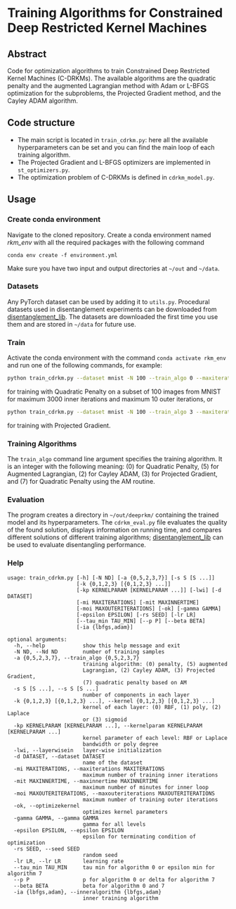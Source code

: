 # Training Algorithms for Constrained Deep Restricted Kernel Machines

## Abstract

Code for optimization algorithms to train Constrained Deep Restricted Kernel Machines (C-DRKMs). The available algorithms are the quadratic penalty and the augmented Lagrangian method with Adam or L-BFGS optimization for the subproblems, the Projected Gradient method, and the Cayley ADAM algorithm.

## Code structure

- The main script is located in `train_cdrkm.py`: here all the available hyperparameters can be set and you can find the main loop of each training algorithm.
- The Projected Gradient and L-BFGS optimizers are implemented in `st_optimizers.py`.
- The optimization problem of C-DRKMs is defined in `cdrkm_model.py`.

## Usage
### Create conda environment
Navigate to the cloned repository. Create a conda environment named *rkm_env* with all the required packages with the following command

```
conda env create -f environment.yml
```

Make sure you have two input and output directories at `~/out` and `~/data`.

### Datasets

Any PyTorch dataset can be used by adding it to `utils.py`. Procedural datasets used in disentanglement experiments can be downloaded from [disentanglement_lib](https://github.com/google-research/disentanglement_lib). The datasets are downloaded the first time you use them and are stored in `~/data` for future use.

### Train

Activate the conda environment with the command `conda activate rkm_env` and run one of the following commands, for example:
```bash
python train_cdrkm.py --dataset mnist -N 100 --train_algo 0 --maxiterations 3000 --maxouteriterations 10
```
for training with Quadratic Penalty on a subset of 100 images from MNIST for maximum 3000 inner iterations and maximum 10 outer iterations, or

```bash
python train_cdrkm.py --dataset mnist -N 100 --train_algo 3 --maxiterations 1000
```

for training with Projected Gradient.

### Training Algorithms

The `train_algo` command line argument specifies the training algorithm. It is an integer with the following meaning: (0) for Quadratic Penalty, (5) for Augmented Lagrangian, (2) for Cayley ADAM, (3) for Projected Gradient, and (7) for Quadratic Penalty using the AM routine.

### Evaluation

The program creates a directory in `~/out/deeprkm/` containing the trained model and its hyperparameters. The `cdrkm_eval.py` file evaluates the quality of the found solution, displays information on running time, and compares different solutions of different training algorithms; [disentanglement_lib](https://github.com/google-research/disentanglement_lib) can be used to evaluate disentangling performance.

### Help

```
usage: train_cdrkm.py [-h] [-N ND] [-a {0,5,2,3,7}] [-s S [S ...]]
                      [-k {0,1,2,3} [{0,1,2,3} ...]]
                      [-kp KERNELPARAM [KERNELPARAM ...]] [-lwi] [-d DATASET]
                      [-mi MAXITERATIONS] [-mit MAXINNERTIME]
                      [-moi MAXOUTERITERATIONS] [-ok] [-gamma GAMMA]
                      [-epsilon EPSILON] [-rs SEED] [-lr LR]
                      [--tau_min TAU_MIN] [--p P] [--beta BETA]
                      [-ia {lbfgs,adam}]

optional arguments:
  -h, --help            show this help message and exit
  -N ND, --Nd ND        number of training samples
  -a {0,5,2,3,7}, --train_algo {0,5,2,3,7}
                        training algorithm: (0) penalty, (5) augmented
                        Lagrangian, (2) Cayley ADAM, (3) Projected Gradient,
                        (7) quadratic penalty based on AM
  -s S [S ...], --s S [S ...]
                        number of components in each layer
  -k {0,1,2,3} [{0,1,2,3} ...], --kernel {0,1,2,3} [{0,1,2,3} ...]
                        kernel of each layer: (0) RBF, (1) poly, (2) Laplace
                        or (3) sigmoid
  -kp KERNELPARAM [KERNELPARAM ...], --kernelparam KERNELPARAM [KERNELPARAM ...]
                        kernel parameter of each level: RBF or Laplace
                        bandwidth or poly degree
  -lwi, --layerwisein   layer-wise initialization
  -d DATASET, --dataset DATASET
                        name of the dataset
  -mi MAXITERATIONS, --maxiterations MAXITERATIONS
                        maximum number of training inner iterations
  -mit MAXINNERTIME, --maxinnertime MAXINNERTIME
                        maximum number of minutes for inner loop
  -moi MAXOUTERITERATIONS, --maxouteriterations MAXOUTERITERATIONS
                        maximum number of training outer iterations
  -ok, --optimizekernel
                        optimizes kernel parameters
  -gamma GAMMA, --gamma GAMMA
                        gamma for all levels
  -epsilon EPSILON, --epsilon EPSILON
                        epsilon for terminating condition of optimization
  -rs SEED, --seed SEED
                        random seed
  -lr LR, --lr LR       learning rate
  --tau_min TAU_MIN     tau min for algorithm 0 or epsilon min for algorithm 7
  --p P                 p for algorithm 0 or delta for algorithm 7
  --beta BETA           beta for algorithm 0 and 7
  -ia {lbfgs,adam}, --inneralgorithm {lbfgs,adam}
                        inner training algorithm
```
